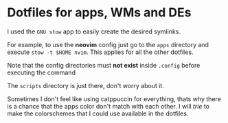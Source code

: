 # Dotfiles for apps, WMs and DEs

I used the `GNU stow` app to easily create the desired symlinks.

For example, to use the **neovim** config just go to the `apps` directory and execute `stow -t $HOME nvim`. This applies for all the other dotfiles.

Note that the config directories must **not exist** inside `.config` before executing the command

The `scripts` directory is just there, don't worry about it.

Sometimes I don't feel like using catppuccin for everything, thats why there is a chance that the apps color don't match with each other. I will *trie* to make the colorschemes that I could use available in the dotfiles.
